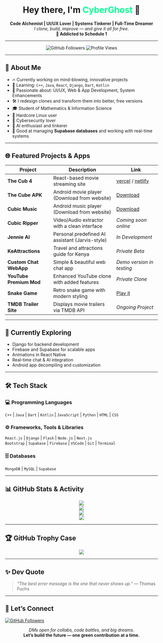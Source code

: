 <h1 align="center">Hey there, I'm <span style="color:#00ff95;">CyberGhost</span> 👻</h1>

<p align="center">
  <b>Code Alchemist | UI/UX Lover | Systems Tinkerer | Full-Time Dreamer</b><br>
  <i>I clone, build, improve — and give it all for free.</i><br>
  <b>🧠 Addicted to Schedule 1</b>
</p>

---
<p align="center">
  <img src="https://img.shields.io/github/followers/cybruGhost?label=Follow&style=social" alt="GitHub Followers">
  <img src="https://komarev.com/ghpvc/?username=cybruGhost&label=Profile+Views&color=brightgreen" alt="Profile Views">
</p>

---
## 🚀 About Me

- 🔥 Currently working on mind-blowing, innovative projects
- 🌱 Learning: `C++`, `Java`, `React`, `Django`, `Dart`, `Kotlin`
- 🎨 Passionate about: UI/UX, Web & App Development, System Enhancements
- 🛠️ I redesign clones and transform them into better, free versions
- 🎓 Student of Mathematics & Information Science
- 🐧 Hardcore Linux user
- 🔐 Cybersecurity lover
- 🤖 AI enthusiast and tinkerer
- 🧠 Good at managing **Supabase databases** and working with real-time systems

---

## 🌐 Featured Projects & Apps

| Project                | Description                                       | Link |
|------------------------|---------------------------------------------------|------|
| **The Cub 4**          | React-based movie streaming site                  | [vercel](https://thecub4.vercel.app) / [netlify](https://thecub4.netlify.app) |
| **The Cube APK**       | Android movie player (Download from website)      | [Download](https://thecub4.netlify.app) |
| **Cubic Music**        | Android music player (Download from website)      | [Download](https://thecub4.netlify.app) |
| **Cubic Ripper**       | Video/Audio extractor with a clean interface      | *Coming soon online* |
| **Jennie AI**          | Personal predefined AI assistant (Jarvis-style)   | *In Development* |
| **KeAttractions**      | Travel and attractions guide for Kenya            | *Private Beta* |
| **Custom Chat WebApp** | Simple & beautiful web chat app                   | *Demo version in testing* |
| **YouTube Premium Mod**| Enhanced YouTube clone with added features        | *Private Clone* |
| **Snake Game**         | Retro snake game with modern styling              | [Play it](https://vsnakegame.vercel.app) |
| **TMDB Trailer Site**  | Displays movie trailers via TMDB API              | *Ongoing Project* |

---

## 🧠 Currently Exploring

- Django for backend development
- Firebase and Supabase for scalable apps
- Animations in React Native
- Real-time chat & AI integration
- Android app decompiling and customization

---

## 🛠️ Tech Stack

### 💻 Programming Languages
`C++` | `Java` | `Dart` | `Kotlin` | `JavaScript` | `Python` | `HTML` | `CSS`

### ⚙️ Frameworks, Tools & Libraries
`React.js` | `Django` | `Flask` | `Node.js` | `Next.js`  
`Bootstrap` | `Supabase` | `Firebase` | `VSCode` | `Git` | `Terminal`

### 🗄️ Databases
`MongoDB` | `MySQL` | `Supabase`

---

## 📊 GitHub Stats & Activity

<p align="center">
  <img src="https://github-readme-stats.vercel.app/api?username=cybruGhost&show_icons=true&hide_border=true&theme=gruvbox" />
  <br>
  <img src="https://github-readme-streak-stats.herokuapp.com/?user=cybruGhost&theme=gruvbox&hide_border=true" />
  <br>
  <img src="https://github-readme-activity-graph.cyclic.app/graph?username=cybruGhost&theme=react-dark" />
  <br>
  <img src="https://github-readme-stats.vercel.app/api/top-langs/?username=cybruGhost&layout=compact&theme=gruvbox" />
</p>

---

## 🏆 GitHub Trophy Case

<p align="center">
  <img src="https://github-profile-trophy.vercel.app/?username=cybruGhost&theme=gruvbox&no-frame=true&row=1&column=6" />
</p>

---

## ✨ Dev Quote

> *"The best error message is the one that never shows up."* — Thomas Fuchs

---

## 🔗 Let’s Connect

[![GitHub Followers](https://img.shields.io/github/followers/cybruGhost?label=Follow&style=social)](https://github.com/cybruGhost)

<p align="center">
  <i>DMs open for collabs, code battles, and big dreams.</i><br>
  <b>Let’s build the future — one green contribution at a time.</b>
</p>
